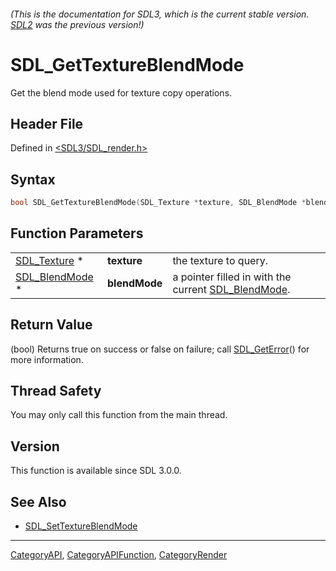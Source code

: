 ###### (This is the documentation for SDL3, which is the current stable version. [SDL2](https://wiki.libsdl.org/SDL2/) was the previous version!)
# SDL_GetTextureBlendMode

Get the blend mode used for texture copy operations.

## Header File

Defined in [<SDL3/SDL_render.h>](https://github.com/libsdl-org/SDL/blob/main/include/SDL3/SDL_render.h)

## Syntax

```c
bool SDL_GetTextureBlendMode(SDL_Texture *texture, SDL_BlendMode *blendMode);
```

## Function Parameters

|                                  |               |                                                                      |
| -------------------------------- | ------------- | -------------------------------------------------------------------- |
| [SDL_Texture](SDL_Texture) *     | **texture**   | the texture to query.                                                |
| [SDL_BlendMode](SDL_BlendMode) * | **blendMode** | a pointer filled in with the current [SDL_BlendMode](SDL_BlendMode). |

## Return Value

(bool) Returns true on success or false on failure; call
[SDL_GetError](SDL_GetError)() for more information.

## Thread Safety

You may only call this function from the main thread.

## Version

This function is available since SDL 3.0.0.

## See Also

- [SDL_SetTextureBlendMode](SDL_SetTextureBlendMode)

----
[CategoryAPI](CategoryAPI), [CategoryAPIFunction](CategoryAPIFunction), [CategoryRender](CategoryRender)

